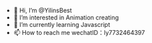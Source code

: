 - 👋 Hi, I’m @YilinsBest
- 👀 I’m interested in Animation creating
- 🌱 I’m currently learning Javascript
- 📫 How to reach me wechatID：ly7732464397

<!---
YilinsBest/YilinsBest is a ✨ special ✨ repository because its `README.md` (this file) appears on your GitHub profile.
You can click the Preview link to take a look at your changes.
--->

